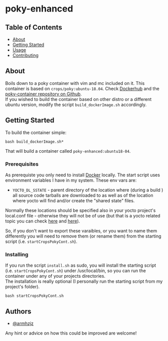# poky-enhanced

## Table of Contents

- [About](#about)
- [Getting Started](#getting_started)
- [Usage](#usage)
- [Contributing](../CONTRIBUTING.md)

## About <a name = "about"></a>

Boils down to a poky container with vim and mc included on it. This container is based on `crops/poky:ubuntu-18.04`. Check [Dockerhub](https://hub.docker.com/r/crops/poky/tags) and the [poky-container repository on Github](https://github.com/crops/poky-container).<br>
If you wished to build the container based on other distro or a different ubuntu version, modify the script `build_dockerImage.sh` accordingly.

## Getting Started <a name = "getting_started"></a>


To build the container simple:
```
bash build_dockerImage.sh*
```
That will build a container called `poky-enhanced:ubuntu18-04`.

### Prerequisites

As prerequiste you only need to install [Docker](https://www.docker.com/) locally.
The start script uses environment variables I have in my system. These env vars are:
 * `YOCTO_DL_SSTATE` - parent directory of the location where (during a build ) all source code tarballs are downloaded to as well as of the location where yocto will find and/or create the "shared state" files.

 Normally these locations should be specified also in your yocto project's local.conf file - otherwise they will not be of use (but that is a yocto related topic you can check [here](https://www.yoctoproject.org/docs/3.1.1/mega-manual/mega-manual.html#var-DL_DIR) and [here](https://www.yoctoproject.org/docs/3.1.1/mega-manual/mega-manual.html#var-SSTATE_DIR)).

 So, if you don't want to export these varaibles, or you want to name them differently you will need to remove them (or rename them) from the starting script (i.e. `startCropsPokyCont.sh`).

### Installing

If you run the script `install.sh` as sudo, you will install the starting script (i.e. `startCropsPokyCont.sh`) under /usr/local/bin, so you can run the container under any of your projects directories.<br>
The installation is really optional (I personally run the starting script from my project's folder).
```
bash startCropsPokyCont.sh
```

## Authors <a name = "authors"></a>

- [@armhzjz](https://github.com/armhzjz)

Any hint or advice on how this could be improved are welcome!
